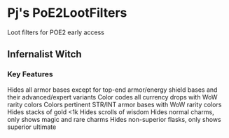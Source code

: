 # Pj's PoE2LootFilters
Loot filters for POE2 early access

## Infernalist Witch
### Key Features
Hides all armor bases except for top-end armor/energy shield bases and their advanced/expert variants
Color codes all currency drops with WoW rarity colors
Colors pertinent STR/INT armor bases with WoW rarity colors
Hides stacks of gold <1k
Hides scrolls of wisdom
Hides normal charms, only shows magic and rare charms
Hides non-superior flasks, only shows superior ultimate
